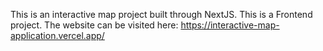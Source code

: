 This is an interactive map project built through NextJS. This is a Frontend project.
The website can be visited here: https://interactive-map-application.vercel.app/ 
